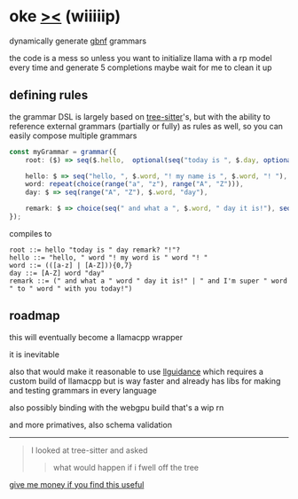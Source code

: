 # oke [><](https://www.youtube.com/watch?v=tog6_AZO4p4) (wiiiiip)

dynamically generate [gbnf](https://github.com/ggml-org/llama.cpp/blob/b55f06e1aa67fb10e89f53e31bbccf37eb2678ea/grammars/README.md) grammars

the code is a mess so unless you want to initialize llama with a rp model every time and generate 5 completions maybe wait for me to clean it up

## defining rules
the grammar DSL is largely based on [tree-sitter](https://tree-sitter.github.io/tree-sitter/creating-parsers/2-the-grammar-dsl.html)'s, but with the ability to reference external grammars (partially or fully) as rules as well, so you can easily compose multiple grammars

```ts
const myGrammar = grammar({
    root: ($) => seq($.hello,  optional(seq("today is ", $.day, optional($.remark), "!"))),

    hello: $ => seq("hello, ", $.word, "! my name is ", $.word, "! "),
    word: repeat(choice(range("a", "z"), range("A", "Z"))),
    day: $ => seq(range("A", "Z"), $.word, "day"),

    remark: $ => choice(seq(" and what a ", $.word, " day it is!"), seq(" and I'm super ", $.word, " to ", $.word, " with you today!"))
});
```

compiles to

```ebnf
root ::= hello "today is " day remark? "!"?
hello ::= "hello, " word "! my word is " word "! "
word ::= (([a-z] | [A-Z])){0,7}
day ::= [A-Z] word "day"
remark ::= (" and what a " word " day it is!" | " and I'm super " word " to " word " with you today!") 
```

## roadmap
this will eventually become a llamacpp wrapper

it is inevitable

also that would make it reasonable to use [llguidance](https://github.com/ggml-org/llama.cpp/blob/master/docs/llguidance.md) which requires a custom build of llamacpp but is way faster and already has libs for making and testing grammars in every language

also possibly binding with the webgpu build that's a wip rn

and more primatives, also schema validation

---

> I looked at tree-sitter and asked
> > what would happen if i fwell off the tree

[give me money if you find this useful](https://github.com/sponsors/oofdere/)